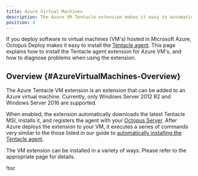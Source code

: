 ```yaml
---
title: Azure Virtual Machines
description: The Azure VM Tentacle extension makes it easy to automatically download, install and register a Tentacle with your Octopus Deploy server.
position: 4
---
```


If you deploy software to virtual machines (VM's) hosted in Microsoft Azure, Octopus Deploy makes it easy to install the [Tentacle agent](/docs/installation/installing-tentacles/index.md). This page explains how to install the Tentacle agent extension for Azure VM's, and how to diagnose problems when using the extension.

## Overview {#AzureVirtualMachines-Overview}

The Azure Tentacle VM extension is an extension that can be added to an Azure virtual machine. Currently, only Windows Server 2012 R2 and Windows Server 2016 are supported.

When enabled, the extension automatically downloads the latest Tentacle MSI, installs it, and registers the agent with your [Octopus Server](/docs/installation/installing-octopus/index.md). After Azure deploys the extension to your VM, it executes a series of commands very similar to the those listed in our guide to [automatically installing the Tentacle agent](/docs/installation/installing-tentacles/automating-tentacle-installation.md).

The VM extension can be installed in a variety of ways. Please refer to the appropriate page for details.

!toc
